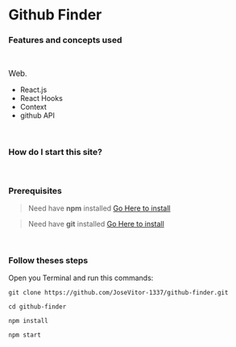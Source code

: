 # Github Finder

### Features and concepts used

<br />

<span style="font-size:1.1em">Web</span>.

- React.js
- React Hooks
- Context
- github API

<br />

### How do I start this site?

<br />

### Prerequisites

> Need have **npm** installed [Go Here to install](https://nodejs.org/en/)

> Need have **git** installed [Go Here to install](https://git-scm.com/downloads)

<br />

### Follow theses steps

Open you Terminal and run this commands:

```
git clone https://github.com/JoseVitor-1337/github-finder.git

cd github-finder

npm install

npm start
```
